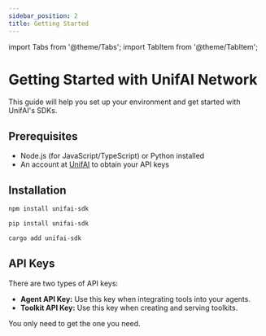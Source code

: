 ```yaml
---
sidebar_position: 2
title: Getting Started
---
```


import Tabs from '@theme/Tabs';
import TabItem from '@theme/TabItem';

# Getting Started with UnifAI Network

This guide will help you set up your environment and get started with UnifAI's SDKs.

## Prerequisites

- Node.js (for JavaScript/TypeScript) or Python installed
- An account at [UnifAI](https://app.unifai.network/) to obtain your API keys

## Installation

<Tabs>
  <TabItem value="js" label="JavaScript/TypeScript">

```bash
npm install unifai-sdk
```

  </TabItem>
  <TabItem value="py" label="Python">

```bash
pip install unifai-sdk
```

  </TabItem>
  <TabItem value="rs" label="Rust">

```bash
cargo add unifai-sdk
```

  </TabItem>
</Tabs>

## API Keys

There are two types of API keys:
- **Agent API Key:** Use this key when integrating tools into your agents.
- **Toolkit API Key:** Use this key when creating and serving toolkits.

You only need to get the one you need.
